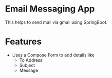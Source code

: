 # Email Messaging App

This helps to send mail via gmail using SpringBoot.

# Features

- Uses a Compose Form to add details like
  - To Address
  - Subject
  - Message
